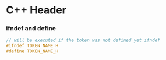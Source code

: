 # C++ Header

### ifndef and define

```cpp
// will be executed if the token was not defined yet ifndef
#ifndef TOKEN_NAME_H
#define TOKEN_NAME_H
```
